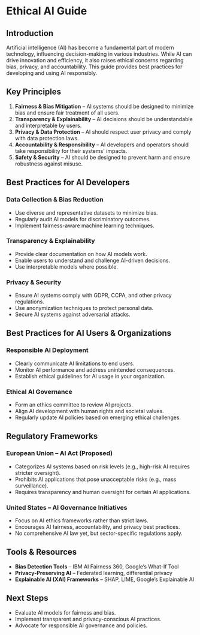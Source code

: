 
# Ethical AI Guide  

## Introduction  
Artificial intelligence (AI) has become a fundamental part of modern technology, influencing decision-making in various industries. While AI can drive innovation and efficiency, it also raises ethical concerns regarding bias, privacy, and accountability. This guide provides best practices for developing and using AI responsibly.  

## Key Principles  
1. **Fairness & Bias Mitigation** – AI systems should be designed to minimize bias and ensure fair treatment of all users.  
2. **Transparency & Explainability** – AI decisions should be understandable and interpretable by users.  
3. **Privacy & Data Protection** – AI should respect user privacy and comply with data protection laws.  
4. **Accountability & Responsibility** – AI developers and operators should take responsibility for their systems' impacts.  
5. **Safety & Security** – AI should be designed to prevent harm and ensure robustness against misuse.  

## Best Practices for AI Developers  
### Data Collection & Bias Reduction  
- Use diverse and representative datasets to minimize bias.  
- Regularly audit AI models for discriminatory outcomes.  
- Implement fairness-aware machine learning techniques.  

### Transparency & Explainability  
- Provide clear documentation on how AI models work.  
- Enable users to understand and challenge AI-driven decisions.  
- Use interpretable models where possible.  

### Privacy & Security  
- Ensure AI systems comply with GDPR, CCPA, and other privacy regulations.  
- Use anonymization techniques to protect personal data.  
- Secure AI systems against adversarial attacks.  

## Best Practices for AI Users & Organizations  
### Responsible AI Deployment  
- Clearly communicate AI limitations to end users.  
- Monitor AI performance and address unintended consequences.  
- Establish ethical guidelines for AI usage in your organization.  

### Ethical AI Governance  
- Form an ethics committee to review AI projects.  
- Align AI development with human rights and societal values.  
- Regularly update AI policies based on emerging ethical challenges.  

## Regulatory Frameworks  
### European Union – **AI Act (Proposed)**  
- Categorizes AI systems based on risk levels (e.g., high-risk AI requires stricter oversight).  
- Prohibits AI applications that pose unacceptable risks (e.g., mass surveillance).  
- Requires transparency and human oversight for certain AI applications.  

### United States – **AI Governance Initiatives**  
- Focus on AI ethics frameworks rather than strict laws.  
- Encourages AI fairness, accountability, and privacy best practices.  
- No comprehensive AI law yet, but sector-specific regulations apply.  

## Tools & Resources  
- **Bias Detection Tools** – IBM AI Fairness 360, Google’s What-If Tool  
- **Privacy-Preserving AI** – Federated learning, differential privacy  
- **Explainable AI (XAI) Frameworks** – SHAP, LIME, Google’s Explainable AI  

## Next Steps  
- Evaluate AI models for fairness and bias.  
- Implement transparent and privacy-conscious AI practices.  
- Advocate for responsible AI governance and policies.  

